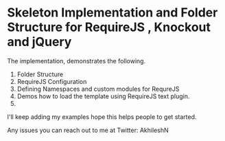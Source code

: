 Skeleton Implementation and Folder Structure for RequireJS , Knockout and jQuery
=====

The implementation, demonstrates the following.

1. Folder Structure
2. RequireJS Configuration
3. Defining Namespaces and custom modules for RequreJS
4. Demos how to load the template using RequireJS text plugin.
5. 

I'll keep adding my examples hope this helps people to get started.

Any issues you can reach out to me at Twitter: AkhileshN


